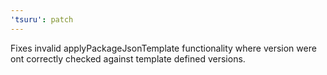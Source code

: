 ```yaml
---
'tsuru': patch
---
```


Fixes invalid applyPackageJsonTemplate functionality where version were ont correctly checked against template defined versions.
